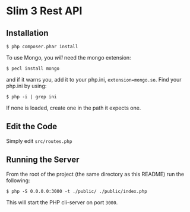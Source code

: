 # Slim 3 Rest API

## Installation

```
$ php composer.phar install 
```

To use Mongo, you _will_ need the mongo extension:

```
$ pecl install mongo
```

and if it warns you, add it to your php.ini, `extension=mongo.so`. Find your php.ini by using:

```
$ php -i | grep ini
```

If none is loaded, create one in the path it expects one.


## Edit the Code

Simply edit `src/routes.php`    

## Running the Server

From the root of the project (the same directory as this README) run the following:

```
$ php -S 0.0.0.0:3000 -t ./public/ ./public/index.php
```

This will start the PHP cli-server on port `3000`.
